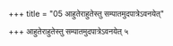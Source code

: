 +++
title = "05 आहुतेराहुतेस्तु सम्पातमुदपात्रेऽवनयेत्"

+++
आहुतेराहुतेस्तु सम्पातमुदपात्रेऽवनयेत् ५